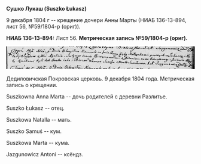 **Сушко Лукаш (Suszko Łukasz)**

9 декабря 1804 г -- крещение дочери Анны Марты (НИАБ 136-13-894, лист
56, №59/1804-р (ориг)).

**НИАБ 136-13-894:** Лист 56. **Метрическая запись №59/1804-р (ориг).**

![](./media/b2bed5816842466ca06675e35e0295a09bc23b2e.png)

Дедиловичская Покровская церковь. 9 декабря 1804 года. Метрическая
запись о крещении.

Suszkowna Anna Marta -- дочь родителей с деревни Разлитье.

Suszko Łukasz -- отец.

Suszkowa Natalla -- мать.

Suszko Samuś -- кум.

Suszkowa Marta -- кума.

Jazgunowicz Antoni -- ксёндз.
